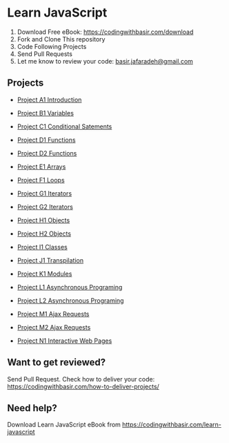 # Learn JavaScript

1. Download Free eBook: https://codingwithbasir.com/download
2. Fork and Clone This repository
3. Code Following Projects
4. Send Pull Requests
5. Let me know to review your code: [basir.jafaradeh@gmail.com](mailto:basir.jafaradeh@gmail.com)

## Projects

- [Project A1 Introduction ](project-javascript-a1-introduction)

- [Project B1 Variables ](project-javascript-b1-variables)

- [Project C1 Conditional Satements](project-javascript-c1-conditional-statements)

- [Project D1 Functions](project-javascript-d1-functions)

- [Project D2 Functions](project-javascript-d2-functions)

- [Project E1 Arrays](project-javascript-e1-arrays)

- [Project F1 Loops](project-javascript-f1-loops)

- [Project G1 Iterators](project-javascript-g1-iterators)

- [Project G2 Iterators](project-javascript-g2-iterators)

- [Project H1 Objects](project-javascript-h1-objects)

- [Project H2 Objects](project-javascript-h2-objects)

- [Project I1 Classes](project-javascript-i1-classes)

- [Project J1 Transpilation](project-javascript-j1-transpilation)

- [Project K1 Modules](project-javascript-k1-modules)

- [Project L1 Asynchronous Programing](project-javascript-l1-asynchronous-programing)

- [Project L2 Asynchronous Programing](project-javascript-l2-asynchronous-programing)

* [Project M1 Ajax Requests](project-javascript-m1-ajax-requests)

* [Project M2 Ajax Requests](project-javascript-m2-ajax-requests)

* [Project N1 Interactive Web Pages](project-javascript-n1-interactive-web-pages)

## Want to get reviewed?

Send Pull Request. Check how to deliver your code: https://codingwithbasir.com/how-to-deliver-projects/

## Need help?

Download Learn JavaScript eBook from https://codingwithbasir.com/learn-javascript
